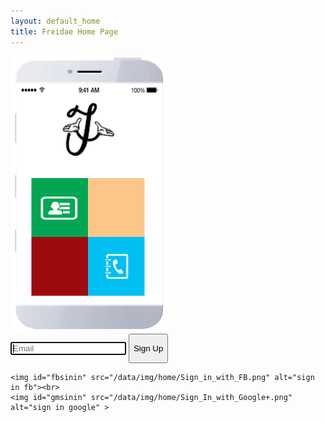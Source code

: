 ```yaml
---
layout: default_home
title: Freidae Home Page
---
```

<div class="col-sm-4">
    <img id="home_iphone" src="/data/img/home/I_phone.png" alt="phone">
</div>
<div class="col-sm-8">
    <form role="form" class="form-inline" id="home_form">
        <div class="form-group">
            <input type="email" class="form-control1" id="inputEmail1_h" placeholder="Email" name="email" required autofocus>
            <button type="submit" class="btn" id="sinup_h"><p style="text-align: center;">Sign Up</p></button>
        </div>
    </form>

    <img id="fbsinin" src="/data/img/home/Sign_in_with_FB.png" alt="sign in fb"><br>
    <img id="gmsinin" src="/data/img/home/Sign_In_with_Google+.png" alt="sign in google" >
</div>
